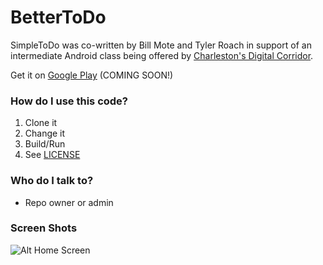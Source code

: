 # BetterToDo #

SimpleToDo was co-written by Bill Mote and Tyler Roach in support of an intermediate Android class being offered by [Charleston's Digital Corridor](http://www.charlestondigitalcorridor.com/).

Get it on [Google Play](https://play.google.com/store/apps/details?id=com.chscodecamp.android.bettertodo) (COMING SOON!)

### How do I use this code? ###

1. Clone it
2. Change it
3. Build/Run
4. See [LICENSE](/LICENSE.txt)

### Who do I talk to? ###

* Repo owner or admin

### Screen Shots ###

![Alt Home Screen](/BetterToDo_HomeScreen.png?raw=true "Movie List")